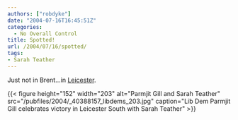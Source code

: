 ```yaml
---
authors: ["robdyke"]
date: "2004-07-16T16:45:51Z"
categories:
  - No Overall Control
title: Spotted!
url: /2004/07/16/spotted/
tags:
- Sarah Teather
---
```

Just not in Brent...in [Leicester](http://news.bbc.co.uk/2/hi/uk_news/politics/3899683.stm).

{{< figure height="152" width="203" alt="Parmjit Gill and Sarah Teather" src="/pubfiles/2004/_40388157_libdems_203.jpg" caption="Lib Dem Parmjit Gill celebrates victory in Leicester South with Sarah Teather" >}}